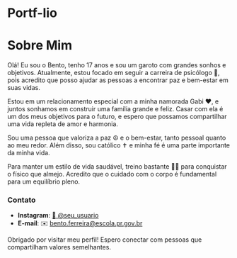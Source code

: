 # Portf-lio

# Sobre Mim

Olá! Eu sou o Bento, tenho 17 anos e sou um garoto com grandes sonhos e objetivos. Atualmente, estou focado em seguir a carreira de psicólogo 🧠, pois acredito que posso ajudar as pessoas a encontrar paz e bem-estar em suas vidas.

Estou em um relacionamento especial com a minha namorada Gabi ❤️, e juntos sonhamos em construir uma família grande e feliz. Casar com ela é um dos meus objetivos para o futuro, e espero que possamos compartilhar uma vida repleta de amor e harmonia.

Sou uma pessoa que valoriza a paz ☮️ e o bem-estar, tanto pessoal quanto ao meu redor. Além disso, sou católico ✝️ e minha fé é uma parte importante da minha vida.

Para manter um estilo de vida saudável, treino bastante 🏋️‍♂️ para conquistar o físico que almejo. Acredito que o cuidado com o corpo é fundamental para um equilíbrio pleno.

### Contato

- **Instagram**: [📸 @seu_usuario](https://instagram.com/seu_usuario)  
- **E-mail**: ✉️ bento.ferreira@escola.pr.gov.br

Obrigado por visitar meu perfil! Espero conectar com pessoas que compartilham valores semelhantes.